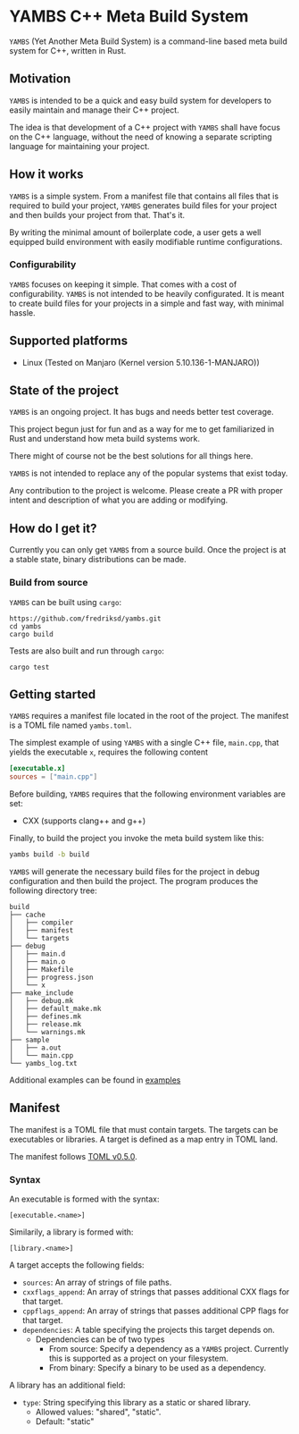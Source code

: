 # YAMBS C++ Meta Build System

`YAMBS` (Yet Another Meta Build System) is a command-line based meta build system for C++, written in Rust.

## Motivation
`YAMBS` is intended to be a quick and easy build system for developers to easily maintain and manage their C++ project.

The idea is that development of a C++ project with `YAMBS` shall have focus on the C++ language, without the need of knowing a separate
scripting language for maintaining your project.

## How it works
`YAMBS` is a simple system. From a manifest file that contains all files that is required to build your project, `YAMBS` generates
build files for your project and then builds your project from that. That's it.

By writing the minimal amount of boilerplate code, a user gets a well equipped build environment with easily modifiable runtime configurations.

### Configurability
`YAMBS` focuses on keeping it simple. That comes with a cost of configurability. `YAMBS` is not intended to be heavily configurated. It is meant to create
build files for your projects in a simple and fast way, with minimal hassle.

## Supported platforms
* Linux (Tested on Manjaro (Kernel version 5.10.136-1-MANJARO))

## State of the project
`YAMBS` is an ongoing project. It has bugs and needs better test coverage.

This project begun just for fun and as a way for me to get familiarized in Rust and understand how meta build systems work.

There might of course not be the best solutions for all things here.

`YAMBS` is not intended to replace any of the popular systems that exist today.

Any contribution to the project is welcome. Please create a PR with proper intent and description of what you are
adding or modifying.


## How do I get it?
Currently you can only get `YAMBS` from a source build. Once the project is at a stable state,
binary distributions can be made.

### Build from source
`YAMBS` can be built using `cargo`:

```
https://github.com/fredriksd/yambs.git
cd yambs
cargo build
```

Tests are also built and run through `cargo`:

```
cargo test
```

## Getting started
`YAMBS` requires a manifest file located in the root of the project. The manifest is a TOML file named `yambs.toml`.

The simplest example of using `YAMBS` with a single C++ file, `main.cpp`, that yields the executable `x`, requires the following content

```toml
[executable.x]
sources = ["main.cpp"]
```

Before building, `YAMBS` requires that the following environment variables are set:

* CXX (supports clang++ and g++)

Finally, to build the project you invoke the meta build system like this:

```bash
yambs build -b build
```

`YAMBS` will generate the necessary build files for the project in debug configuration and then build the project.
The program produces the following directory tree:

```
build
├── cache
│   ├── compiler
│   ├── manifest
│   └── targets
├── debug
│   ├── main.d
│   ├── main.o
│   ├── Makefile
│   ├── progress.json
│   └── x
├── make_include
│   ├── debug.mk
│   ├── default_make.mk
│   ├── defines.mk
│   ├── release.mk
│   └── warnings.mk
├── sample
│   ├── a.out
│   └── main.cpp
└── yambs_log.txt
```

Additional examples can be found in [examples](examples/)

## Manifest
The manifest is a TOML file that must contain targets. The targets can be executables or libraries.
A target is defined as a map entry in TOML land.

The manifest follows [TOML v0.5.0](https://toml.io/en/v0.5.0).

### Syntax
An executable is formed with the syntax:
```
[executable.<name>]
```
Similarily, a library is formed with:
```
[library.<name>]
```

A target accepts the following fields:
* `sources`: An array of strings of file paths.
* `cxxflags_append`: An array of strings that passes additional CXX flags for that target.
* `cppflags_append`: An array of strings that passes additional CPP flags for that target.
* `dependencies`: A table specifying the projects this target depends on.
   * Dependencies can be of two types
      * From source: Specify a dependency as a `YAMBS` project. Currently this is supported as a project on your filesystem.
      * From binary: Specify a binary to be used as a dependency.

A library has an additional field:
* `type`: String specifying this library as a static or shared library.
   * Allowed values: "shared", "static".
   * Default: "static"
